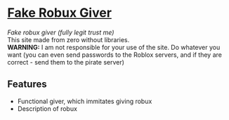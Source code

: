 # [Fake Robux Giver](https://getkirill.github.io/fake-robux-giver/RobloxScam.html)
*Fake robux giver (fully legit trust me)*  
This site made from zero without libraries.  
**WARNING:** I am not responsible for your use of the site. Do whatever you want (you can even send passwords to the Roblox servers, and if they are correct - send them to the pirate server)
## Features
- Functional giver, which immitates giving robux
- Description of robux
